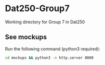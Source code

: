 # Dat250-Group7
Working directory for Group 7 in Dat250

## See mockups
Run the following command (python3 required):
```bash
cd mockups && python3 -m http.server 8080
```
